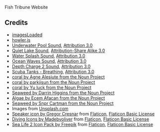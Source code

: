 Fish Tribune Website

## Credits

- [imagesLoaded](http://imagesloaded.desandro.com/)
- [howler.js](http://goldfirestudios.com/blog/104/howler.js-Modern-Web-Audio-Javascript-Library)
- [Underwater Pool Sound](http://soundbible.com/1660-Underwater-Pool.html), [Attribution 3.0](https://creativecommons.org/licenses/by/3.0/)
- [Quiet Lake Sound](https://archive.org/details/aporee_2407_3382), [Attribution-Share Alike 3.0](http://creativecommons.org/licenses/by-sa/3.0/)
- [Water Splash Sound](http://soundbible.com/1460-Water-Splash.html), [Attribution 3.0](https://creativecommons.org/licenses/by/3.0/)
- [Ocean Waves Sound](http://soundbible.com/1935-Ocean-Waves.html), [Attribution 3.0](https://creativecommons.org/licenses/by/3.0/)
- [Depth Charge 2 Sound](http://soundbible.com/1604-Depth-Charge-2.html), [Attribution 3.0](https://creativecommons.org/licenses/by/3.0/)
- [Scuba Tanks - Breathing](https://www.freesound.org/people/ben_jamin0/sounds/116656/), [Attribution 3.0](https://creativecommons.org/licenses/by/3.0/)
- [coral by Agne Alesiute from the Noun Project](https://thenounproject.com/term/coral/61804/)
- [coral by parkjisun from the Noun Project](https://thenounproject.com/term/coral/469927/)
- [coral by Yu luck from the Noun Project](https://thenounproject.com/term/coral/543550/)
- [Seaweed by Darrin Higgins from the Noun Project](https://thenounproject.com/term/seaweed/3832/)
- [Algae by Ecem Afacan from the Noun Project](https://thenounproject.com/term/algae/164784/)
- [Seaweed by Snpr Cartman from the Noun Project](https://thenounproject.com/term/seaweed/416435/)
- Images from [Unsplash.com](http://unsplash.com)
- [Speaker icon by Gregor Cresnar](http://www.flaticon.com/authors/gregor-cresnar) from [Flaticon](http://www.flaticon.com), [Flaticon Basic License](http://file000.flaticon.com/downloads/license/license.pdf)
- [Diving Icons by Madebyoliver](http://www.flaticon.com/authors/madebyoliver) from [Flaticon](http://www.flaticon.com), [Flaticon Basic License](http://file000.flaticon.com/downloads/license/license.pdf)
- [Sea Life 2 Icon Pack by Freepik](http://www.flaticon.com/packs/sea-life-collection) from [Flaticon](http://www.flaticon.com), [Flaticon Basic License](http://file000.flaticon.com/downloads/license/license.pdf)





